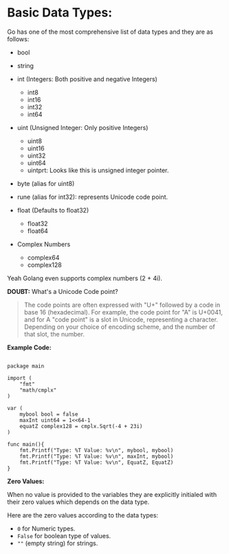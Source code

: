 # Basic Data Types: 

Go has one of the most comprehensive list of data types and they are as follows: 

* bool 

* string

* int (Integers: Both positive and negative Integers)
	* int8
	* int16
	* int32
	* int64

* uint (Unsigned Integer: Only positive Integers)
	* uint8
	* uint16
	* uint32
	* uint64
	* uintprt: Looks like this is unsigned integer pointer. 

* byte (alias for uint8)

* rune (alias for int32): represents Unicode code point.

* float (Defaults to float32)
	* float32
	* float64

* Complex Numbers 
	* complex64
	* complex128

Yeah Golang even supports complex numbers (2 + 4i).

**DOUBT:** What's a Unicode Code point?
	
> The code points are often expressed with "U+" followed by a code in base 16 (hexadecimal). For example,
> the code point for "A" is U+0041, and for A "code point" is a slot in Unicode, representing a character.
> Depending on your choice of encoding scheme, and the number of that slot, the number.

**Example Code:**

``` golang 

package	main

import (
	"fmt"
	"math/cmplx"
)

var (
	mybool bool = false
	maxInt uint64 = 1<<64-1
	equatZ complex128 = cmplx.Sqrt(-4 + 23i)
)

func main(){
	fmt.Printf("Type: %T Value: %v\n", mybool, mybool)
	fmt.Printf("Type: %T Value: %v\n", maxInt, mybool)
	fmt.Printf("Type: %T Value: %v\n", EquatZ, EquatZ)
}

```

**Zero Values:** 

When no value is provided to the variables they are explicitly initialed with their zero values which depends on the data type. 

Here are the zero values according to the data types: 

* `0` for Numeric types. 
* `False` for boolean type of values. 
* `""` (empty string) for strings. 









